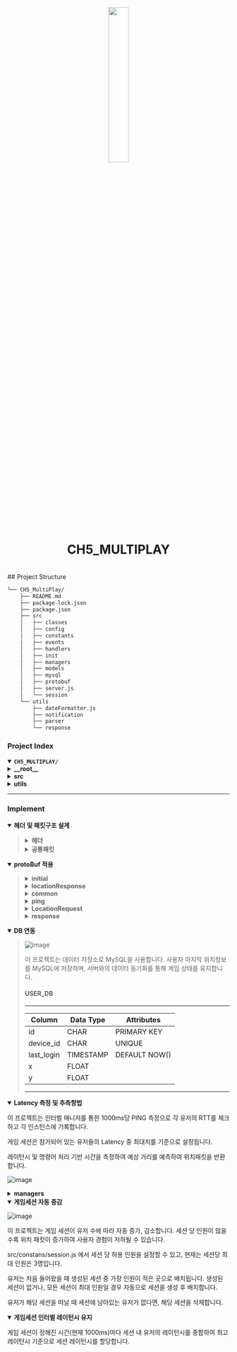 <p align="center">
    <img src="https://teamsparta.notion.site/image/https%3A%2F%2Fprod-files-secure.s3.us-west-2.amazonaws.com%2F83c75a39-3aba-4ba4-a792-7aefe4b07895%2F0fc84f35-a558-4a5c-a19b-f038d8c4bb6d%2FUntitled.png?table=block&id=d55aaf8b-d1f5-4c00-9ac3-04699d0877f6&spaceId=83c75a39-3aba-4ba4-a792-7aefe4b07895&width=960&userId=&cache=v2" align="center" width="30%">
</p>
<p align="center"><h1 align="center">CH5_MULTIPLAY</h1></p>
<br>
## Project Structure

```sh
└── CH5_MultiPlay/
    ├── README.md
    ├── package-lock.json
    ├── package.json
    ├── src
    │   ├── classes
    │   ├── config
    │   ├── constants
    │   ├── events
    │   ├── handlers
    │   ├── init
    │   ├── managers
    │   ├── models
    │   ├── mysql
    │   ├── protobuf
    │   ├── server.js
    │   └── session
    └── utils
        ├── dateFormatter.js
        ├── notification
        ├── parser
        └── response
```

### Project Index

<details open>
	<summary><b><code>CH5_MULTIPLAY/</code></b></summary>
	<details> <!-- __root__ Submodule -->
		<summary><b>__root__</b></summary>
		<blockquote>
			<table>
			<tr>
				<td><b><a href='https://github.com/tjdcjf1996/CH5_MultiPlay/blob/master/package-lock.json'>package-lock.json</a></b></td>
				<td><code>❯ </code></td>
			</tr>
			<tr>
				<td><b><a href='https://github.com/tjdcjf1996/CH5_MultiPlay/blob/master/package.json'>package.json</a></b></td>
				<td><code>❯ </code></td>
			</tr>
			</table>
		</blockquote>
	</details>
	<details> <!-- src Submodule -->
		<summary><b>src</b></summary>
		<blockquote>
			<table>
			<tr>
				<td><b><a href='https://github.com/tjdcjf1996/CH5_MultiPlay/blob/master/src/server.js'>server.js</a></b></td>
				<td><code>❯ </code></td>
			</tr>
			</table>
			<details>
				<summary><b>session</b></summary>
				<blockquote>
					<table>
					<tr>
						<td><b><a href='https://github.com/tjdcjf1996/CH5_MultiPlay/blob/master/src/session/user.sessions.js'>user.sessions.js</a></b></td>
						<td><code>❯ </code></td>
					</tr>
					<tr>
						<td><b><a href='https://github.com/tjdcjf1996/CH5_MultiPlay/blob/master/src/session/game.session.js'>game.session.js</a></b></td>
						<td><code>❯ </code></td>
					</tr>
					<tr>
						<td><b><a href='https://github.com/tjdcjf1996/CH5_MultiPlay/blob/master/src/session/sessions.js'>sessions.js</a></b></td>
						<td><code>❯ </code></td>
					</tr>
					</table>
				</blockquote>
			</details>
			<details>
				<summary><b>handlers</b></summary>
				<blockquote>
					<table>
					<tr>
						<td><b><a href='https://github.com/tjdcjf1996/CH5_MultiPlay/blob/master/src/handlers/locationUpdate.handler.js'>locationUpdate.handler.js</a></b></td>
						<td><code>❯ </code></td>
					</tr>
					<tr>
						<td><b><a href='https://github.com/tjdcjf1996/CH5_MultiPlay/blob/master/src/handlers/init.handler.js'>init.handler.js</a></b></td>
						<td><code>❯ </code></td>
					</tr>
					<tr>
						<td><b><a href='https://github.com/tjdcjf1996/CH5_MultiPlay/blob/master/src/handlers/game.handler.js'>game.handler.js</a></b></td>
						<td><code>❯ </code></td>
					</tr>
					<tr>
						<td><b><a href='https://github.com/tjdcjf1996/CH5_MultiPlay/blob/master/src/handlers/index.js'>index.js</a></b></td>
						<td><code>❯ </code></td>
					</tr>
					</table>
				</blockquote>
			</details>
			<details>
				<summary><b>init</b></summary>
				<blockquote>
					<table>
					<tr>
						<td><b><a href='https://github.com/tjdcjf1996/CH5_MultiPlay/blob/master/src/init/loadProto.js'>loadProto.js</a></b></td>
						<td><code>❯ </code></td>
					</tr>
					<tr>
						<td><b><a href='https://github.com/tjdcjf1996/CH5_MultiPlay/blob/master/src/init/initServer.js'>initServer.js</a></b></td>
						<td><code>❯ </code></td>
					</tr>
					</table>
				</blockquote>
			</details>
			<details>
				<summary><b>config</b></summary>
				<blockquote>
					<table>
					<tr>
						<td><b><a href='https://github.com/tjdcjf1996/CH5_MultiPlay/blob/master/src/config/config.js'>config.js</a></b></td>
						<td><code>❯ </code></td>
					</tr>
					</table>
				</blockquote>
			</details>
			<details>
				<summary><b>events</b></summary>
				<blockquote>
					<table>
					<tr>
						<td><b><a href='https://github.com/tjdcjf1996/CH5_MultiPlay/blob/master/src/events/onError.js'>onError.js</a></b></td>
						<td><code>❯ </code></td>
					</tr>
					<tr>
						<td><b><a href='https://github.com/tjdcjf1996/CH5_MultiPlay/blob/master/src/events/onData.js'>onData.js</a></b></td>
						<td><code>❯ </code></td>
					</tr>
					<tr>
						<td><b><a href='https://github.com/tjdcjf1996/CH5_MultiPlay/blob/master/src/events/onConnection.js'>onConnection.js</a></b></td>
						<td><code>❯ </code></td>
					</tr>
					<tr>
						<td><b><a href='https://github.com/tjdcjf1996/CH5_MultiPlay/blob/master/src/events/onEnd.js'>onEnd.js</a></b></td>
						<td><code>❯ </code></td>
					</tr>
					</table>
				</blockquote>
			</details>
			<details>
				<summary><b>mysql</b></summary>
				<blockquote>
					<table>
					<tr>
						<td><b><a href='https://github.com/tjdcjf1996/CH5_MultiPlay/blob/master/src/mysql/testDataBase.js'>testDataBase.js</a></b></td>
						<td><code>❯ </code></td>
					</tr>
					<tr>
						<td><b><a href='https://github.com/tjdcjf1996/CH5_MultiPlay/blob/master/src/mysql/createPool.js'>createPool.js</a></b></td>
						<td><code>❯ </code></td>
					</tr>
					</table>
				</blockquote>
			</details>
			<details>
				<summary><b>constants</b></summary>
				<blockquote>
					<table>
					<tr>
						<td><b><a href='https://github.com/tjdcjf1996/CH5_MultiPlay/blob/master/src/constants/env.js'>env.js</a></b></td>
						<td><code>❯ </code></td>
					</tr>
					<tr>
						<td><b><a href='https://github.com/tjdcjf1996/CH5_MultiPlay/blob/master/src/constants/sessions.js'>sessions.js</a></b></td>
						<td><code>❯ </code></td>
					</tr>
					<tr>
						<td><b><a href='https://github.com/tjdcjf1996/CH5_MultiPlay/blob/master/src/constants/handlerIds.js'>handlerIds.js</a></b></td>
						<td><code>❯ </code></td>
					</tr>
					<tr>
						<td><b><a href='https://github.com/tjdcjf1996/CH5_MultiPlay/blob/master/src/constants/header.js'>header.js</a></b></td>
						<td><code>❯ </code></td>
					</tr>
					<tr>
						<td><b><a href='https://github.com/tjdcjf1996/CH5_MultiPlay/blob/master/src/constants/frame.js'>frame.js</a></b></td>
						<td><code>❯ </code></td>
					</tr>
					</table>
				</blockquote>
			</details>
			<details>
				<summary><b>protobuf</b></summary>
				<blockquote>
					<table>
					<tr>
						<td><b><a href='https://github.com/tjdcjf1996/CH5_MultiPlay/blob/master/src/protobuf/packetNames.js'>packetNames.js</a></b></td>
						<td><code>❯ </code></td>
					</tr>
					</table>
					<details>
						<summary><b>init</b></summary>
						<blockquote>
							<table>
							<tr>
								<td><b><a href='https://github.com/tjdcjf1996/CH5_MultiPlay/blob/master/src/protobuf/init/initial.proto'>initial.proto</a></b></td>
								<td><code>❯ </code></td>
							</tr>
							</table>
						</blockquote>
					</details>
					<details>
						<summary><b>response</b></summary>
						<blockquote>
							<table>
							<tr>
								<td><b><a href='https://github.com/tjdcjf1996/CH5_MultiPlay/blob/master/src/protobuf/response/response.proto'>response.proto</a></b></td>
								<td><code>❯ </code></td>
							</tr>
							</table>
						</blockquote>
					</details>
					<details>
						<summary><b>notification</b></summary>
						<blockquote>
							<table>
							<tr>
								<td><b><a href='https://github.com/tjdcjf1996/CH5_MultiPlay/blob/master/src/protobuf/notification/locationResponse.proto'>locationResponse.proto</a></b></td>
								<td><code>❯ </code></td>
							</tr>
							</table>
						</blockquote>
					</details>
					<details>
						<summary><b>request</b></summary>
						<blockquote>
							<table>
							<tr>
								<td><b><a href='https://github.com/tjdcjf1996/CH5_MultiPlay/blob/master/src/protobuf/request/common.proto'>common.proto</a></b></td>
								<td><code>❯ </code></td>
							</tr>
							<tr>
								<td><b><a href='https://github.com/tjdcjf1996/CH5_MultiPlay/blob/master/src/protobuf/request/game.proto'>game.proto</a></b></td>
								<td><code>❯ </code></td>
							</tr>
							<tr>
								<td><b><a href='https://github.com/tjdcjf1996/CH5_MultiPlay/blob/master/src/protobuf/request/locationRequest.proto'>locationRequest.proto</a></b></td>
								<td><code>❯ </code></td>
							</tr>
							</table>
						</blockquote>
					</details>
				</blockquote>
			</details>
			<details>
				<summary><b>classes</b></summary>
				<blockquote>
					<table>
					<tr>
						<td><b><a href='https://github.com/tjdcjf1996/CH5_MultiPlay/blob/master/src/classes/game.class.js'>game.class.js</a></b></td>
						<td><code>❯ </code></td>
					</tr>
					<tr>
						<td><b><a href='https://github.com/tjdcjf1996/CH5_MultiPlay/blob/master/src/classes/user.class.js'>user.class.js</a></b></td>
						<td><code>❯ </code></td>
					</tr>
					</table>
				</blockquote>
			</details>
			<details>
				<summary><b>models</b></summary>
				<blockquote>
					<table>
					<tr>
						<td><b><a href='https://github.com/tjdcjf1996/CH5_MultiPlay/blob/master/src/models/user.model.js'>user.model.js</a></b></td>
						<td><code>❯ </code></td>
					</tr>
					</table>
				</blockquote>
			</details>
			<details>
				<summary><b>managers</b></summary>
				<blockquote>
					<table>
					<tr>
						<td><b><a href='https://github.com/tjdcjf1996/CH5_MultiPlay/blob/master/src/managers/base.manager.js'>base.manager.js</a></b></td>
						<td><code>❯ </code></td>
					</tr>
					<tr>
						<td><b><a href='https://github.com/tjdcjf1996/CH5_MultiPlay/blob/master/src/managers/interval.manager.js'>interval.manager.js</a></b></td>
						<td><code>❯ </code></td>
					</tr>
					</table>
				</blockquote>
			</details>
		</blockquote>
	</details>
	<details> <!-- utils Submodule -->
		<summary><b>utils</b></summary>
		<blockquote>
			<table>
			<tr>
				<td><b><a href='https://github.com/tjdcjf1996/CH5_MultiPlay/blob/master/utils/dateFormatter.js'>dateFormatter.js</a></b></td>
				<td><code>❯ </code></td>
			</tr>
			</table>
			<details>
				<summary><b>response</b></summary>
				<blockquote>
					<table>
					<tr>
						<td><b><a href='https://github.com/tjdcjf1996/CH5_MultiPlay/blob/master/utils/response/createResponse.js'>createResponse.js</a></b></td>
						<td><code>❯ </code></td>
					</tr>
					</table>
				</blockquote>
			</details>
			<details>
				<summary><b>parser</b></summary>
				<blockquote>
					<table>
					<tr>
						<td><b><a href='https://github.com/tjdcjf1996/CH5_MultiPlay/blob/master/utils/parser/packetParser.js'>packetParser.js</a></b></td>
						<td><code>❯ </code></td>
					</tr>
					</table>
				</blockquote>
			</details>
			<details>
				<summary><b>notification</b></summary>
				<blockquote>
					<table>
					<tr>
						<td><b><a href='https://github.com/tjdcjf1996/CH5_MultiPlay/blob/master/utils/notification/game.notification.js'>game.notification.js</a></b></td>
						<td><code>❯ </code></td>
					</tr>
					</table>
				</blockquote>
			</details>
		</blockquote>
	</details>
</details>

---

### Implement

<details open>
<summary><b>헤더 및 패킷구조 설계 </b></summary>
<blockquote>

<details>
<summary><b> 헤더 </b></summary>
<blockquote>
<table>
    <thead>
        <tr>
            <th>타입</th>
            <th>번호</th>
            <th>설명</th>
        </tr>
    </thead>
    <tbody>
        <tr>
            <td>PONG</td>
            <td>string</td>
            <td>핑 패킷용</td>
        </tr>
        <tr>
            <td>NORMAL</td>
            <td>string</td>
            <td>일반 패킷용</td>
        </tr>
        <tr>
            <td>LOCATION</td>
            <td>number</td>
            <td>위치 보고 패킷용</td>
        </tr>
    </tbody>
</table>

</blockquote>
</details>

<details>
<summary><b> 공통패킷 </b></summary>
<blockquote>
<table>
    <thead>
        <tr>
            <th>타입</th>
            <th>패킷명</th>
            <th>설명</th>
        </tr>
    </thead>
    <tbody>
        <tr>
            <td>uint32</td>
            <td>handlerId</td>
            <td>핑 패킷용</td>
        </tr>
        <tr>
            <td>string</td>
            <td>userId</td>
            <td>일반 패킷용</td>
        </tr>
        <tr>
            <td>string</td>
            <td>version</td>
            <td>위치 보고 패킷용</td>
        </tr>
        <tr>
            <td>bytes</td>
            <td>payload</td>
            <td>위치 보고 패킷용</td>
        </tr>
    </tbody>
</table>

</blockquote>
</details>

</blockquote>
</details>

<details open>
<summary><b> protoBuf 적용 </b></summary>
<blockquote>

<details>
<summary><b> initial </b></summary>
<blockquote>
  <pre><code>
message InitialPayload{
    string deviceId = 1;
    uint32 playerId = 2;
    float latency =3;
}
  </code></pre>
</blockquote>
</details>

<details>
<summary><b> locationResponse </b></summary>
<blockquote>
  <pre><code>
message LocationUpdate {
  repeated UserLocation users = 1;

message UserLocation {
string id = 1;
uint32 playerId = 2;
float x = 3;
float y = 4;
}
}
</code></pre>

</blockquote>
</details>

<details>
<summary><b> common </b></summary>
<blockquote>
  <pre><code>
message CommonPacket{
    uint32 handlerId = 1;
    string userId = 2;
    string version = 3;
    bytes payload = 4;
}
  </code></pre>
</blockquote>
</details>

<details>
<summary><b> ping </b></summary>
<blockquote>
  <pre><code>
message Ping {
    int64 timestamp = 1;
}
  </code></pre>
</blockquote>
</details>

<details>
<summary><b> LocationRequest </b></summary>
<blockquote>
  <pre><code>
message LocationUpdatePayload {

    float x = 1;
    float y = 2;

}
</code></pre>

</blockquote>
</details>

<details>
<summary><b> response </b></summary>
<blockquote>
  <pre><code>
message Response {
    uint32 handlerId = 1;
    uint32 responseCode = 2;
    int64 timestamp = 3;
    bytes data = 4;
}

</code></pre>

</blockquote>
</details>

</blockquote>
</details>

<details open>
<summary><b> DB 연동 </b></summary>
<blockquote>

![image](https://github.com/user-attachments/assets/d9f88560-a87f-426e-80b8-506f5c6f74ef)

이 프로젝트는 데이터 저장소로 MySQL을 사용합니다. 사용자 마지막 위치정보를 MySQL에 저장하며, 서버와의 데이터 동기화를 통해 게임 상태를 유지합니다.

#### USER_DB

---

<table>
    <thead>
        <tr>
            <th>Column</th>
            <th>Data Type</th>
            <th>Attributes</th>
        </tr>
    </thead>
    <tbody>
        <tr>
            <td>id</td>
            <td>CHAR</td>
            <td>PRIMARY KEY</td>
        </tr>
        <tr>
            <td>device_id</td>
            <td>CHAR</td>
            <td>UNIQUE</td>
        </tr>
        <tr>
            <td>last_login</td>
            <td>TIMESTAMP</td>
            <td>DEFAULT NOW()</td>
        </tr>
        <tr>
            <td>x</td>
            <td>FLOAT</td>
            <td></td>
        </tr>
        <tr>
            <td>y</td>
            <td>FLOAT</td>
            <td></td>
        </tr>
    </tbody>
</table>

---

</blockquote>
</details>

<details open>
<summary><b> Latency 측정 및 추측항법 </b></summary>

이 프로젝트는 인터벌 매니저를 통한 1000ms당 PING 측정으로 각 유저의
RTT를 체크하고 각 인스턴스에 기록합니다.

게임 세션은 참가되어 있는 유저들의 Latency 중 최대치를 기준으로 설정됩니다.

레이턴시 및 명령어 처리 기반 시간을 측정하여 예상 거리를 예측하여 위치패킷을 반환합니다.

![image](https://github.com/user-attachments/assets/1ffb5ab9-fa28-409d-9773-bfc9384ff9a1)

<details>
				<summary><b>managers</b></summary>
				<blockquote>
					<table>
					<tr>
						<td><b><a href='https://github.com/tjdcjf1996/CH5_MultiPlay/blob/master/src/managers/base.manager.js'>base.manager.js</a></b></td>
						<td><code>❯ </code></td>
					</tr>
					<tr>
						<td><b><a href='https://github.com/tjdcjf1996/CH5_MultiPlay/blob/master/src/managers/interval.manager.js'>interval.manager.js</a></b></td>
						<td><code>❯ </code></td>
					</tr>
					</table>
				</blockquote>
			</details>

</details>

<details open>
<summary><b> 게임세션 자동 증감 </b></summary>

![image](https://github.com/user-attachments/assets/0ff69fc9-4ed4-4f8c-a31f-9d755d3837d7)

이 프로젝트는 게임 세션이 유저 수에 따라 자동 증가, 감소합니다.
세션 당 인원이 많을수록 위치 패킷이 증가하여 사용자 경험이 저하될 수 있습니다.

src/constans/session.js 에서 세션 당 허용 인원을 설정할 수 있고,
현재는 세션당 최대 인원은 3명입니다.

유저는 처음 들어왔을 때 생성된 세션 중 가장 인원이 적은 곳으로 배치됩니다.
생성된 세션이 없거나, 모든 세션이 최대 인원일 경우 자동으로 세션을 생성 후
배치합니다.

유저가 해당 세션을 떠날 때 세션에 남아있는 유저가 없다면, 해당 세션을
삭제합니다.

</details>

<details open>
<summary><b> 게임세션 인터벌 레이턴시 유지 </b></summary>

게임 세션이 정해진 시간(현재 1000ms)마다 세션 내 유저의 레이턴시를 종합하여
최고 레이턴시 기준으로 세션 레이턴시를 할당합니다.

</details>
